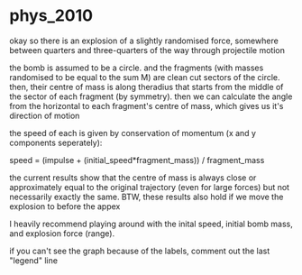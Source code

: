 # phys_2010

okay so there is an explosion of a slightly randomised force, somewhere between quarters and three-quarters of the way
through projectile motion

the bomb is assumed to be a circle. and the fragments (with masses randomised to be equal to the sum M) are clean cut sectors of the circle. then, their centre of mass is along theradius that starts from the middle of the sector of each fragment (by symmetry). then we can calculate the angle from the horizontal to each fragment's centre of mass, which gives us it's direction of motion

the speed of each is given by conservation of momentum (x and y components seperately):

speed = (impulse + (initial_speed*fragment_mass)) / fragment_mass

the current results show that the centre of mass is always close or approximately equal to the original trajectory (even for
large forces) but not necessarily exactly the same.
BTW, these results also hold if we move the explosion to before the appex

I heavily recommend playing around with the inital speed, initial bomb mass, and explosion force (range).

if you can't see the graph because of the labels, comment out the last "legend" line
